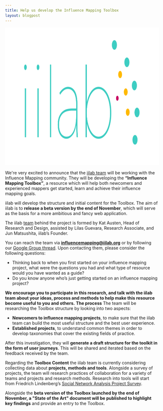```yaml
---
title: Help us develop the Influence Mapping Toolbox
layout: blogpost
---
```


<img class="alignnone wp-image-333 size-large" src="/assets/images/iilab.png" alt="iilab" width="960" height="450" />

We're very excited to announce that the <a href="https://iilab.org/" target="_blank">iilab team</a> will be working with the Influence Mapping community. They will be developing the <strong>“Influence Mapping Toolbox”</strong>, a resource which will help both newcomers and experienced mappers get started, learn and achieve their influence mapping goals.

iilab will develop the structure and initial content for the Toolbox. The aim of iilab is to <strong>release a beta version by the end of November</strong>, which will serve as the basis for a more ambitious and fancy web application.

The iilab <a href="https://iilab.org/#team" target="_blank">team</a> behind the project is formed by Kat Austen, Head of Research and Design, assisted by Lilas Guevara, Research Associate, and Jun Matsushita, iilab’s Founder.

You can reach the team via <strong><a href="mailto:influencemapping@iilab.org">influencemapping@iilab.org</a></strong> or by following our <a href="https://groups.google.com/forum/?utm_medium=email&amp;utm_source=footer#!topic/influencemapping/iUoGYjQ8XWo" target="_blank">Google Group thread</a>. Upon contacting them, please consider the following questions:
<ul>
	<li>Thinking back to when you first started on your influence mapping project, what were the questions you had and what type of resource would you have wanted as a guide?</li>
	<li>Do you know anyone who’s just getting started on an influence mapping project?</li>
</ul>
<strong>We encourage you to participate in this research, and talk with the iilab team about your ideas, process and methods to help make this resource become useful to you and others.</strong> <strong>The process</strong> The team will be researching the Toolbox structure by looking into two aspects:
<ul>
	<li><strong>Newcomers to influence mapping projects</strong>, to make sure that the iilab team can build the most useful structure and the best user experience.</li>
	<li><strong>Established projects</strong>, to understand common themes in order to develop taxonomies that cover the existing fields of practice.</li>
</ul>
After this investigation, they will <strong>generate a draft structure for the toolkit in the form of user journeys</strong>. This will be shared and iterated based on the feedback received by the team.

Regarding the <strong>Toolbox Content</strong> the iilab team is currently considering collecting data about <strong>projects, methods and tools</strong>. Alongside a survey of projects, the team will research practices of collaboration for a variety of teams and projects and research methods. Research into tools will start from Friedrich Lindenberg’s <a href="https://docs.google.com/spreadsheets/d/1Xo-ehJatzmxMek6gPG0h-d7yRSuiO6_flViTQNMAku0/edit?usp=sharing">Social Network Analysis Project Survey</a>.

Alongside the <strong>beta version of the Toolbox launched by the end of November, a</strong><strong> "State of the Art" document will be published to highlight key findings</strong> and provide an entry to the Toolbox.

